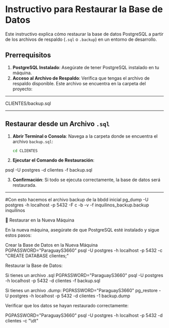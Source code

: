 # Instructivo para Restaurar la Base de Datos

Este instructivo explica cómo restaurar la base de datos PostgreSQL a partir de los archivos de respaldo (`.sql` o `.backup`) en un entorno de desarrollo.

## Prerrequisitos

1. **PostgreSQL Instalado**: Asegúrate de tener PostgreSQL instalado en tu máquina.
2. **Acceso al Archivo de Respaldo**: Verifica que tengas el archivo de respaldo disponible. Este archivo se encuentra en la carpeta del proyecto:

---

   CLIENTES/backup.sql

---


## Restaurar desde un Archivo `.sql`

1. **Abrir Terminal o Consola**: Navega a la carpeta donde se encuentra el archivo `backup.sql`:

   ```bash
   cd CLIENTES
   ```

2. **Ejecutar el Comando de Restauración**:

psql -U postgres -d clientes -f backup.sql

 
3. **Confirmación**: Si todo se ejecuta correctamente, la base de datos será restaurada.

---

#Con esto hacemos el archivo backup de la bbdd inicial
pg_dump -U postgres -h localhost -p 5432 -F c -b -v -f inquilinos_backup.backup inquilinos


🔹 Restaurar en la Nueva Máquina

En la nueva máquina, asegúrate de que PostgreSQL esté instalado y sigue estos pasos:

Crear la Base de Datos en la Nueva Máquina
PGPASSWORD="ParaguayS3660" psql -U postgres -h localhost -p 5432 -c "CREATE DATABASE clientes;"

Restaurar la Base de Datos:

Si tienes un archivo .sql
PGPASSWORD="ParaguayS3660" psql -U postgres -h localhost -p 5432 -d clientes -f backup.sql

Si tienes un archivo .dump:
PGPASSWORD="ParaguayS3660" pg_restore -U postgres -h localhost -p 5432 -d clientes -1 backup.dump

Verificar que los datos se hayan restaurado correctamente:


PGPASSWORD="ParaguayS3660" psql -U postgres -h localhost -p 5432 -d clientes -c "\dt"